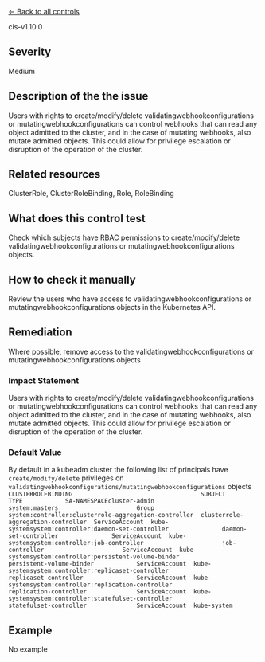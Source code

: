 [← Back to all controls](index.md)


cis-v1.10.0

## Severity

Medium

## Description of the the issue

Users with rights to create/modify/delete validatingwebhookconfigurations or mutatingwebhookconfigurations can control webhooks that can read any object admitted to the cluster, and in the case of mutating webhooks, also mutate admitted objects. This could allow for privilege escalation or disruption of the operation of the cluster.

## Related resources

ClusterRole, ClusterRoleBinding, Role, RoleBinding

## What does this control test

Check which subjects have RBAC permissions to create/modify/delete validatingwebhookconfigurations or mutatingwebhookconfigurations objects.

## How to check it manually

Review the users who have access to validatingwebhookconfigurations or mutatingwebhookconfigurations objects in the Kubernetes API.

## Remediation

Where possible, remove access to the validatingwebhookconfigurations or mutatingwebhookconfigurations objects

### Impact Statement

Users with rights to create/modify/delete validatingwebhookconfigurations or mutatingwebhookconfigurations can control webhooks that can read any object admitted to the cluster, and in the case of mutating webhooks, also mutate admitted objects. This could allow for privilege escalation or disruption of the operation of the cluster.

### Default Value

By default in a kubeadm cluster the following list of principals have `create/modify/delete` privileges on `validatingwebhookconfigurations/mutatingwebhookconfigurations` objects `CLUSTERROLEBINDING                                    SUBJECT                             TYPE            SA-NAMESPACEcluster-admin                                         system:masters                      Group           system:controller:clusterrole-aggregation-controller  clusterrole-aggregation-controller  ServiceAccount  kube-systemsystem:controller:daemon-set-controller               daemon-set-controller               ServiceAccount  kube-systemsystem:controller:job-controller                      job-controller                      ServiceAccount  kube-systemsystem:controller:persistent-volume-binder            persistent-volume-binder            ServiceAccount  kube-systemsystem:controller:replicaset-controller               replicaset-controller               ServiceAccount  kube-systemsystem:controller:replication-controller              replication-controller              ServiceAccount  kube-systemsystem:controller:statefulset-controller              statefulset-controller              ServiceAccount  kube-system`

## Example

No example
